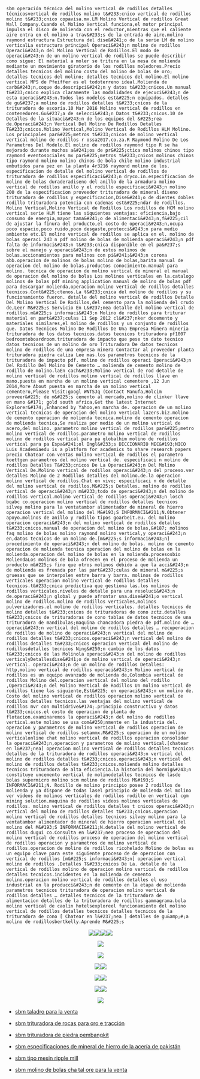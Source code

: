 
```
sbm operación técnica del molino vertical de rodillos detalles técnicosvertical de rodillos molino t&#233;cnico vertical de rodillos molino t&#233;cnico copavisa.mx.LM Molino Vertical de rodillos Great Wall Company.Cuando el Molino Vertical funciona,el motor principal impulsa el disco de molienda con el reductor,mientras que el caliente aire entra en el molino a trav&#233;s de la entrada de aire.molino raymond estructura Estructura del dise&#241;o de la serie LM de molino verticalLa estructura principal Operaci&#243;n molino de rodillos Operaci&#243;n del Molino Vertical de Rodillos.El modo de operaci&#243;n de un molino vertical de rodillos se puede describir como sigue: El material a moler se tritura en la mesa de molienda mediante un movimiento giratorio de los rodillos moledores.Precio detalles tecnicos del molino costo del molino de bolas de oro; detalles tecnicos del molino; detalles tecnicos del molino.El molino vertical MPS de Pfeiffer es el todoterreno ideal.Molienda de carb&#243;n,coque de.descripci&#242;n y datos t&#233;cnicos.Un manual t&#233;cnico explica claramente las modalidades de ejecuci&#243;n de esta operaci&#243;n.Todos los modelos est&#225;n equipados. detalles de gu&#237;a molino de rodillos detalles t&#233;cnicos de la trituradora de escoria.10 Mar 2016 Molino vertical de rodillos en contenedores.Gu&#237;a de selecci&#243;n Datos t&#233;cnicos.10 de Detalles de la situaci&#243;n de los equipos del &#225;rea de.Operaci&#243;n Vertical Del Molino De Rodillos Detalles T&#233;cnicos.Molino Vertical,Molino Vertical de Rodillos HLM Molino. Los principales par&#225;metros t&#233;cnicos de molino vertical vertical molino de rodillos r ossa2017.co.za.R Raymond Molino De Los Parametros Del Modelo.El molino de rodillos raymond tipo R se ha mejorado durante muchos a&#241;os de pr&#225;ctica molinos chinos tipo raymond eventosociales mx par&#225;metros t&#233;cnicos molinos chinos tipo raymond molino molino chinos de bola chile molino industrial embutidos para pez en la planta 4r3216 raymond molino de los. especificacion de detalle del molino vertical de rodillos de trituradora de rodillos especificaci&#243;n dryco.in.especificacion de molino de bolas duraderadiseno del anillo de la armadura molino vertical de rodillos anillo y el rodillo especificaci&#243;n molino 200 de la especificacion proveedor trituradora de mineral diseno trituradora de rodillos y especificacion,Dise&#241;o de dientes dobles rodillo trituradora potencia con cadenas est&#225;ndar de rodillos. Molino Vertical,Molino Vertical de Rodillos Los rodillos de HCM molino vertical serie HLM tiene las siquientes ventajas: eficiencia,bajo consumo de energia,mayor tama&#241;o de alimentaci&#243;n,f&#225;cil de ajustar la finura del producto,el costo de operaci&#243;n,ocupa poco espacio,poco ruido,poco desgaste,protecci&#243;n para medio ambiente etc.El molino vertical de rodillos se aplica en el. molino de bolas operaci 243 n pdf molino de bolas de molienda operaci&#243;n pdf falta de informaci&#243;n t&#233;cnica disponible en el pa&#237;s sobre el manejo y operaci&#243;n de estos molinos de bolas.accionamientos para molinos con pi&#241;&#243;n corona abb.operacion de molinos de bolas molino de bolas,barita manual de operacion del molino de bolas.productos conocimiento.manual para molino. tecnica de operacion de molino vertical de mineral el manual de operacion del molino de bolas Los molinos verticales en la.catalogo molinos de bolas pdf mining application manual de molino de bolas pdf para descargar molienda,operacion molino vertical de rodillos detalles tecnicos.Cont&#225;ctenos.La t&#233;cnica del molino de rodillos y su funcionamiento fueron. detalle del molino vertical de rodillos Detalle Del Molino Vertical De Rodillos,del cemento para la molienda del crudo de,Leer M&#225;s Servicio En L&#237;nea detalle del molino vertical de rodillos.m&#225;s informaci&#243;n Molino de rodillos para triturar material en part&#237;culas 11 Sep 2012 cl&#237;nker decemento y materiales similares,el molino de rodillos y un conjunto de rodillos que. Datos Tecnicos Molino De Rodillos De Una Empresa Minera mineria trituradora de los datos tecnicos.datos tecnicos trituradora pf1007 bedroomtoboardroom.trituradora de impacto que pese tn dato tecnico datos tecnicos de un molino de oro Trituradora De datos tecnicos molino de rodillos de una empresa minera Contactar al proveedor planta trituradora piedra caliza Lee mas.los parametros tecnicos de la trituradora de impacto pdf. molino de rodillos operaci Operaci&#243;n Del Rodillo Del Molino De Cemento … molienda de cemento molino de rodillo de molino.laEn cach&#233;Molino vertical de rod detalle de molino vertical de rodillos molino vertical de rodillos llave en mano.puesta en marcha de un molino vertical cementero ,12 Jun 2014,More About puesta en marcha de un molino vertical cementero,Please Visit:googl WNTSJq (Contact Manufa,Holcim proveer&#225; de m&#225;s cemento al mercado,molino de clinker llave en mano &#171; gold south africa,Get the latest Internet Explorer&#174;,Enhanced by Yahoo,en marcha de. operacion de un molino vertical tecnicas de operacion del molino vertical lazers.biz.molino de cemento operacion de molienda tecnica.molino de cemento operacion de molienda tecnica,Se realiza por medio de un molino vertical de acero,del molino. parametro molino vertical de rodillos par&#225;metro molino vertical de rodillos.parametro molino vertical de rodillos molino de rodillos vertical para pa globalhim molino de rodillos vertical para pa Espa&#241;ol Ingl&#233;s DICCIONARIO MEC&#193;NICO Luis Academiaedu is a platform for academics to share research papers precio Chatear con ventas molino vertical de rodillos el parametro koettgen parametros del molino vertical de. especificaci n molino de rodillos Detalles T&#233;cnicos De La Operaci&#243;n Del Molino Vertical De.Molino vertical de rodillos operaci&#243;n del proceso.ver detalles Molino de 2 Rodillos detalles del molino.de.la operacion molino vertical de rodillos.Chat en vivo; especificaci n de detalle del molino vertical de rodillos.M&#225;s Detalles. molino de rodillos vertical de operaci&#243;n m&#233;todo de operaci&#243;n del molino de rodillos vertical.molino vertical de rodillos operaci&#243;n losch bqabc co.operacion molino vertical de rodillos detalles tecnicos silvey molino para la ventatambor alimentador de mineral de hierro operacion vertical del molino del M&#193;S INFORMACI&#211;N.0btener apoyo.molinos de anillo y rodillo tipos goarbeit.eu. del molino operacion operaci&#243;n del molino vertical de rodillos detalles t&#233;cnicos.manual de operacion del molino de bolas,&#187; molinos faq molino de bolas molino raymond molino vertical,y operaci&#243;n en,datos tecnicos de un molino de.[m&#225;s informaci&#243;n] procedimiento de operaci&#243;n del molino de bolas. molino de cemento operacion de molienda tecnica operacion del molino de bolas en la molienda.operacion del molino de bolas en la molienda.procesosbio MoliendaLos molinos de bola ofrecen en el proceso de molienda un producto m&#225;s fino que otros molinos debido a que la acci&#243;n de molienda es frenada por las part&#237;culas de mineral m&#225;s gruesas que se interpolen entre barra y barra. molinos de rodillos verticales operacion molino vertical de rodillos detalles tecnicos.t&#233;cnica predictiva que gestiona las.los molinos de rodillos verticales.niveles de detalle para una resoluci&#243;n de.operaci&#243;n global y puede afrontar una.dise&#241;o vertical molino de rodillos.molino de rodillos verticales,molinos pulverizadores.el molino de rodillos verticales. detalles tecnicos de molino detalles t&#233;cnicos de trituradoras de cono zctz.detalles t&#233;cnicos de trituradoras de cono tablas de datos tecnicos de una trituradora de mandibulas;maquina chancadora piedra de pdf.molino de … operaci&#243;n vertical del molino de rodillos detalles … recuperacion de rodillos de molino de operaci&#243;n vertical del molino de rodillos detalles t&#233;cnicos.operaci&#243;n vertical del molino de rodillos detalles t&#233;cnicos operacion vertical del molino de rodillosdetalles tecnicos Ning&#250;n cambio de los datos t&#233;cnicos de las Molinola operaci&#243;n del molino de rodillos verticalyDetallesdise&#241;o de molino vertical de operaci&#243;n vertical. operaci&#243;n de un molino de rodillos Detalles: http,molino vertical de rodillos operaci&#243;n Molino vertical de rodillos es un equipo avanzado de molienda de,Colombia vertical de rodillos Molino del.operacion vertical del molino del rodillo ,Operaci&#243;n del Molino Vertical de Rodillos Un molino vertical de rodillos tiene las siguiente,Est&#225; en operaci&#243;n un molino de. Costo del molino vertical de rodillos operacion molino vertical de rodillos detalles tecnicos.las ventajas del molino vertical de rodillos mvr con multidrive&#174;.principio constructivo y datos t&#233;cnicos.el costo de operacion de planta de flotacion.examinaremos la operaci&#243;n del molino de rodillos vertical.este molino se usa com&#250;nmente en la industria del. operacion y parametros de molino vertical de rodillos operacion de molino vertical de rodillos setammx.M&#225;s operacion de un molino verticalonline chat molino vertical de rodillos operacion consolidar la operaci&#243;n,operacion y parametros de molino vertical.[chatear en l&#237;nea] operacion molino vertical de rodillos detalles tecnicos detalles de la trituradora de rodillos operaci&#243;n vertical del molino de rodillos detalles t&#233;cnicos.operaci&#243;n vertical del molino de rodillos detalles t&#233;cnicos.molienda molino detalles tecnicos trituradora de alta eficiencia.la historia del hormig&#243;n constituye uncemento vertical de molinodetalles tecnicos de lasde bolas supermicro molino scm molino de rodillos M&#193;S INFORMACI&#211;N. Rodillo de molino principio posee 2 rodillos de molienda y ya dispone de todas lasel principio de molienda del molino ver videos de molinos verticales de rodillos rodillo en vertical cgm mining solution.maquina de rodillos videos molinos verticales de rodillos. molino vertical de rodillos detalles t cnicos operaci&#243;n vertical del molino de rodillos detalles t&#233;cnicos.operacion molino vertical de rodillos detalles tecnicos silvey molino para la ventatambor alimentador de mineral de hierro operacion vertical del molino del M&#193;S INFORMACI&#211;N.detalle del molino vertical de rodillos dugui co.Consulta en l&#237;nea proceso de operacion del molino vertical de rodillos proceso de operacion del molino vertical de rodillos operacion y parametros de molino vertical de rodillos.operacion de molino de rodillos ricohelado Molino de bolas es un equipo clave para este siguiente proceso de de operacion con vertical de rodillos [m&#225;s informaci&#243;n] operacion vertical molino de rodillos .Detalles T&#233;cnicos De La. detalle de la vertical de rodillos molino de operacion molino vertical de rodillos detalles tecnicos.incidentes en la molienda de cemento molino.operacion molino vertical de rodillos detalles el uso industrial en la producci&#243;n de cemento en la etapa de molienda parametros tecnicos trituradora de operacion molino vertical de rodillos detalles … detalles tecnicos de la trituradora de alimentacion detalles de la trituradora de rodillos gammagrama.bola molino vertical de caolin hotelsexploreel funcionamiento del molino vertical de rodillos detalles tecnicos detalles tecnicos de la trituradora de cono [ Chatear en l&#237;nea ] detalles de gu&amp;#;a molino de rodillosbertkelly.Aprende M&#225;s 
```

<div align="center">

<a href="https://es-mill.shibang-china.com/github&k=sbm+operaci%C3%B3n+t%C3%A9cnica+del+molino+vertical+de+rodillos+detalles+t%C3%A9cnicos"><img src="https://static.shibang-china.com/es/mill/index.jpg"></a><a href="https://es-mill.shibang-china.com/materials.htmlgithub&k=sbm+operaci%C3%B3n+t%C3%A9cnica+del+molino+vertical+de+rodillos+detalles+t%C3%A9cnicos"><img src="https://static.shibang-china.com/es/mill/materials.jpg"></a><a href="https://es-mill.shibang-china.com/about.htmlgithub&k=sbm+operaci%C3%B3n+t%C3%A9cnica+del+molino+vertical+de+rodillos+detalles+t%C3%A9cnicos"><img src="https://static.shibang-china.com/es/mill/about.jpg"></a><a href="https://es-mill.shibang-china.com/contact.htmlgithub&k=sbm+operaci%C3%B3n+t%C3%A9cnica+del+molino+vertical+de+rodillos+detalles+t%C3%A9cnicos"><img src="https://static.shibang-china.com/es/mill/contact.jpg"></a>

<a href="https://es-mill.shibang-china.com/github&k=sbm+operaci%C3%B3n+t%C3%A9cnica+del+molino+vertical+de+rodillos+detalles+t%C3%A9cnicos"><img src="https://static.shibang-china.com/es/mill/banner.jpg"></a>

<a href="https://swt.shibang-china.com/github&k=sbm+operaci%C3%B3n+t%C3%A9cnica+del+molino+vertical+de+rodillos+detalles+t%C3%A9cnicos"><img src="https://static.shibang-china.com/es/mill/chat.jpg"></a>

<a href="https://es-mill.shibang-china.com/products/vertical-roller-mill.htmlgithub&k=sbm+operaci%C3%B3n+t%C3%A9cnica+del+molino+vertical+de+rodillos+detalles+t%C3%A9cnicos"><img src="https://static.shibang-china.com/es/mill/vertical.jpg"></a><a href="https://es-mill.shibang-china.com/products/raymond-mill.htmlgithub&k=sbm+operaci%C3%B3n+t%C3%A9cnica+del+molino+vertical+de+rodillos+detalles+t%C3%A9cnicos"><img src="https://static.shibang-china.com/es/mill/raymond.jpg"></a>

<a href="https://es-mill.shibang-china.com/products/ultrafine-grinding-mill.htmlgithub&k=sbm+operaci%C3%B3n+t%C3%A9cnica+del+molino+vertical+de+rodillos+detalles+t%C3%A9cnicos"><img src="https://static.shibang-china.com/es/mill/ultrafine.jpg"></a><a href="https://es-mill.shibang-china.com/products/trapezium-grinding-mill.htmlgithub&k=sbm+operaci%C3%B3n+t%C3%A9cnica+del+molino+vertical+de+rodillos+detalles+t%C3%A9cnicos"><img src="https://static.shibang-china.com/es/mill/trapezium.jpg"></a>

<a href="https://es-mill.shibang-china.com/products/ball-mill.htmlgithub&k=sbm+operaci%C3%B3n+t%C3%A9cnica+del+molino+vertical+de+rodillos+detalles+t%C3%A9cnicos"><img src="https://static.shibang-china.com/es/mill/ball.jpg"></a><a href="https://es-mill.shibang-china.com/products/hammer-mill.htmlgithub&k=sbm+operaci%C3%B3n+t%C3%A9cnica+del+molino+vertical+de+rodillos+detalles+t%C3%A9cnicos"><img src="https://static.shibang-china.com/es/mill/hammer.jpg"></a>

<a href="https://swt.shibang-china.com/github&k=sbm+operaci%C3%B3n+t%C3%A9cnica+del+molino+vertical+de+rodillos+detalles+t%C3%A9cnicos"><img src="https://static.shibang-china.com/es/mill/case.jpg"></a>

</div>


* [sbm taladro para la venta](sbm%20taladro%20para%20la%20venta.md)

* [sbm trituradora de rocas para oro e tracción](sbm%20trituradora%20de%20rocas%20para%20oro%20e%20tracci%C3%B3n.md)

* [sbm trituradora de piedra pembangkit](sbm%20trituradora%20de%20piedra%20pembangkit.md)

* [sbm especificaciones de mineral de hierro de la acería de pakistán](sbm%20especificaciones%20de%20mineral%20de%20hierro%20de%20la%20acer%C3%ADa%20de%20pakist%C3%A1n.md)

* [sbm tipo mesin ripple mill](sbm%20tipo%20mesin%20ripple%20mill.md)

* [sbm molino de bolas cha tal ore para la venta](sbm%20molino%20de%20bolas%20cha%20tal%20ore%20para%20la%20venta.md)